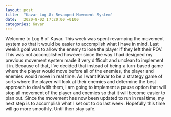 ```yaml
---
layout: post
title:  "Kavar Log 8: Revamped Movement System"
date:   2020-8-02 17:20:00 +0100
categories: Kavar
---
```

Welcome to Log 8 of Kavar. This week was spent revamping the movement system so that it would be easier to accomplish what I have in mind. Last week’s goal was to allow the enemy to lose the player if they left their POV. This was not accomplished however since the way I had designed my previous movement system made it very difficult and unclean to implement it in. Because of that, I’ve decided that instead of being a turn-based game where the player would move before all of the enemies, the player and enemies would move in real time. As I want Kavar to be a strategy game of sorts where the player will look at their enemies and determine the best approach to deal with them, I am going to implement a pause option that will stop all movement of the player and enemies so that it will become easier to plan out. 
Since the movement has now been updated to run in real time, my next step is to accomplish what I set out to do last week. Hopefully this time will go more smoothly. Until then stay safe.
